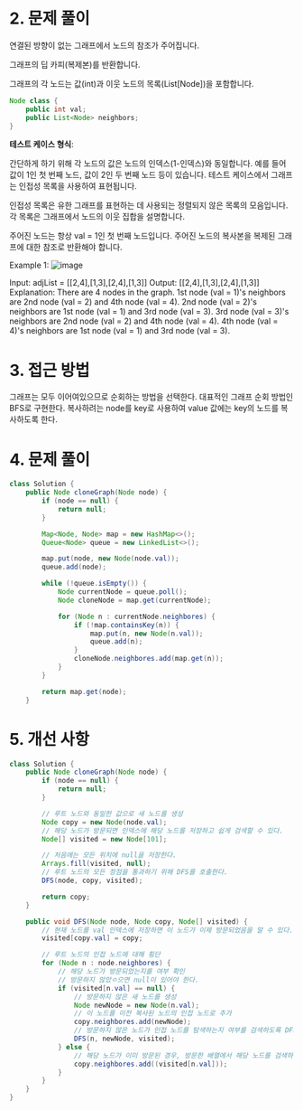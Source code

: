 # 2. 문제 풀이

연결된 방향이 없는 그래프에서 노드의 참조가 주어집니다.

그래프의 딥 카피(복제본)를 반환합니다.

그래프의 각 노드는 값(int)과 이웃 노드의 목록(List[Node])을 포함합니다.

```java
Node class {
    public int val;
    public List<Node> neighbors;
}
```


**테스트 케이스 형식**:

간단하게 하기 위해 각 노드의 값은 노드의 인덱스(1-인덱스)와 동일합니다. 예를 들어 값이 1인 첫 번째 노드, 값이 2인 두 번째 노드 등이 있습니다. 테스트 케이스에서 그래프는 인접성 목록을 사용하여 표현됩니다.

인접성 목록은 유한 그래프를 표현하는 데 사용되는 정렬되지 않은 목록의 모음입니다. 각 목록은 그래프에서 노드의 이웃 집합을 설명합니다.

주어진 노드는 항상 val = 1인 첫 번째 노드입니다. 주어진 노드의 복사본을 복제된 그래프에 대한 참조로 반환해야 합니다.

Example 1:
![image](https://github.com/ironReal/LeetHub/assets/46087207/d95a90b7-90bd-4dce-bc83-17f26d43f87b)


Input: adjList = [[2,4],[1,3],[2,4],[1,3]]
Output: [[2,4],[1,3],[2,4],[1,3]]
Explanation: There are 4 nodes in the graph.
1st node (val = 1)'s neighbors are 2nd node (val = 2) and 4th node (val = 4).
2nd node (val = 2)'s neighbors are 1st node (val = 1) and 3rd node (val = 3).
3rd node (val = 3)'s neighbors are 2nd node (val = 2) and 4th node (val = 4).
4th node (val = 4)'s neighbors are 1st node (val = 1) and 3rd node (val = 3).

# 3. 접근 방법
그래프는 모두 이어여있으므로 순회하는 방법을 선택한다.
대표적인 그래프 순회 방법인 BFS로 구현한다.
복사하려는 node를 key로 사용하여 value 값에는 key의 노드를 복사하도록 한다.

# 4. 문제 풀이
```java
class Solution {
    public Node cloneGraph(Node node) {
        if (node == null) {
            return null;
        }

        Map<Node, Node> map = new HashMap<>();
        Queue<Node> queue = new LinkedList<>();

        map.put(node, new Node(node.val));
        queue.add(node);

        while (!queue.isEmpty()) {
            Node currentNode = queue.poll();
            Node cloneNode = map.get(currentNode);

            for (Node n : currentNode.neighbores) {
                if (!map.containsKey(n)) {
                    map.put(n, new Node(n.val));
                    queue.add(n);
                }
                cloneNode.neighbores.add(map.get(n));
            }
        }

        return map.get(node);
    }
```

# 5. 개선 사항

```java
class Solution {
    public Node cloneGraph(Node node) {
        if (node == null) {
            return null;
        }

        // 루트 노드와 동일한 값으로 새 노드를 생성
        Node copy = new Node(node.val);
        // 해당 노드가 방문되면 인덱스에 해당 노드를 저장하고 쉽게 검색할 수 있다.
        Node[] visited = new Node[101];

        // 처음에는 모든 위치에 null을 저장한다.
        Arrays.fill(visited, null);
        // 루트 노드의 모든 정점을 통과하기 위해 DFS를 호출한다.
        DFS(node, copy, visited);

        return copy;
    }

    public void DFS(Node node, Node copy, Node[] visited) {
        // 현재 노드를 val 인덱스에 저장하면 이 노드가 이제 방문되었음을 알 수 있다.
        visited[copy.val] = copy;

        // 루트 노드의 인접 노드에 대해 횡단
        for (Node n : node.neighbores) {
            // 해당 노드가 방문되었는지를 여부 확인
            // 방문하지 않았ㅇ으면 null이 있어야 한다.
            if (visited[n.val] == null) {
                // 방문하지 않은 새 노드를 생성
                Node newNode = new Node(n.val);
                // 이 노드를 이전 복사된 노드의 인접 노드로 추가
                copy.neighbores.add(newNode);
                // 방문하지 않은 노드가 인접 노드를 탐색하는지 여부를 검색하도록 DFS를 호출한다.
                DFS(n, newNode, visited);
            } else {
                // 해당 노드가 이미 방문된 경우, 방문한 배열에서 해당 노드를 검색하여 사전에 복사된 노드의 인접 노드로 추가한다.
                copy.neighbores.add((visited[n.val]));
            }
        }
    }
}
```

